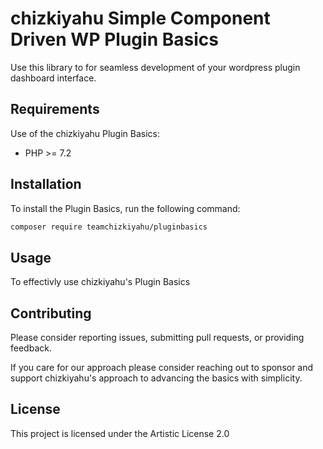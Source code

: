 # chizkiyahu Simple Component Driven WP Plugin Basics

Use this library to for seamless development of your wordpress plugin dashboard interface.


## Requirements

Use of the chizkiyahu Plugin Basics:

- PHP >= 7.2


## Installation

To install the Plugin Basics, run the following command:

```bash
composer require teamchizkiyahu/pluginbasics
```

## Usage 

To effectivly use chizkiyahu's Plugin Basics




## Contributing 
Please consider reporting issues, submitting pull requests, or providing feedback.

If you care for our approach please consider reaching out to sponsor and support chizkiyahu's approach to advancing the basics with simplicity.


## License 
This project is licensed under the Artistic License 2.0